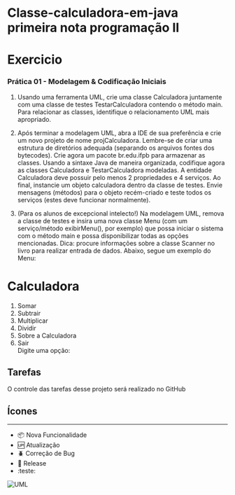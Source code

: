 # Classe-calculadora-em-java primeira nota programação II

# Exercicio

### Prática 01 - Modelagem & Codificação Iniciais

1.  Usando uma ferramenta UML, crie uma classe Calculadora juntamente com uma classe de testes TestarCalculadora
contendo o método main. Para relacionar as classes, identifique o relacionamento UML mais apropriado.


2.  Após terminar a modelagem UML, abra a IDE de sua preferência e crie um novo projeto de nome projCalculadora.
Lembre-se de criar uma estrutura de diretórios adequada (separando os arquivos fontes dos bytecodes). Crie agora um 
pacote br.edu.ifpb para armazenar as classes. Usando a sintaxe Java de maneira organizada, codifique agora as classes 
Calculadora e TestarCalculadora modeladas. A entidade Calculadora deve possuir pelo menos 2 propriedades e 4
serviços. Ao final, instancie um objeto calculadora dentro da classe de testes. Envie mensagens (métodos) para o objeto
recém-criado e teste todos os serviços (estes deve funcionar normalmente).


3. (Para os alunos de excepcional intelecto!) Na modelagem UML, remova a classe de testes e insira uma nova classe 
Menu (com um serviço/método exibirMenu(), por exemplo) que possa iniciar o sistema com o método main e possa 
disponibilizar todas as opções mencionadas. Dica: procure informações sobre a classe Scanner no livro para realizar 
entrada de dados. Abaixo, segue um exemplo do Menu:


Calculadora             
================        
 1. Somar               
 2. Subtrair            
 3. Multiplicar         
 4. Dividir             
 5. Sobre a Calculadora 
 6. Sair                
 Digite uma opção:      



## Tarefas

O controle das tarefas desse projeto será realizado no GitHub

## Ícones
****
- :package: Nova Funcionalidade
- :up: Atualização
- :beetle: Correção de Bug
- :checkered_flag: Release
- :teste: 


![UML](https://user-images.githubusercontent.com/12601068/113039306-e5ee6200-916d-11eb-857d-8d7230f2bc65.png)